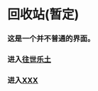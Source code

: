
# 回收站(暂定)

### 这是一个并不普通的界面。


### 进入[往世乐土](https://babutianya.github.io/Page-0/wslt/Wallpaper.html)

### 进入[XXX](https://babutianya.github.io/Page-0/)

